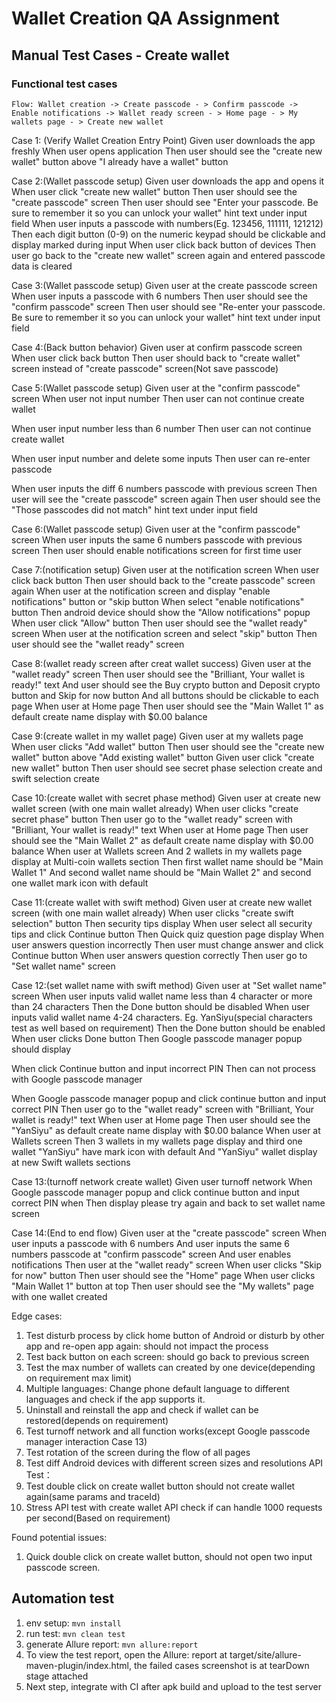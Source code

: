 # Wallet Creation QA Assignment

## Manual Test Cases - Create wallet
### Functional test cases
    Flow: Wallet creation -> Create passcode - > Confirm passcode -> Enable notifications -> Wallet ready screen - > Home page - > My wallets page - > Create new wallet

Case 1: (Verify Wallet Creation Entry Point)
Given user downloads the app freshly
When user opens application
Then user should see the "create new wallet" button above "I already have a wallet" button

Case 2:(Wallet passcode setup)
Given user downloads the app and opens it
When user click "create new wallet" button
Then user should see the "create passcode" screen
Then user should see "Enter your passcode. Be sure to remember it so you can unlock your wallet" hint text under input field
When user inputs a passcode with numbers(Eg. 123456, 111111, 121212)
Then each digit button (0-9) on the numeric keypad should be clickable and display marked during input
When user click back button of devices
Then user go back to the "create new wallet" screen again and entered passcode data is cleared

Case 3:(Wallet passcode setup)
Given user at the create passcode screen
When user inputs a passcode with 6 numbers
Then user should see the "confirm passcode" screen
Then user should see "Re-enter your passcode. Be sure to remember it so you can unlock your wallet" hint text under input field

Case 4:(Back button behavior)
Given user at confirm passcode screen
When user click back button
Then user should back to "create wallet" screen instead of "create passcode" screen(Not save passcode)

Case 5:(Wallet passcode setup)
Given user at the "confirm passcode" screen
When user not input number
Then user can not continue create wallet

When user input number less than 6 number
Then user can not continue create wallet

When user input number and delete some inputs
Then user can re-enter passcode

When user inputs the diff 6 numbers passcode with previous screen
Then user will see the "create passcode" screen again
Then user should see the "Those passcodes did not match" hint text under input field

Case 6:(Wallet passcode setup)
Given user at the "confirm passcode" screen
When user inputs the same 6 numbers passcode with previous screen
Then user should enable notifications screen for first time user 

Case 7:(notification setup)
Given user at the notification screen
When user click back button
Then user should back to the "create passcode" screen again
When user at the notification screen and display "enable notifications" button or "skip button
When select "enable notifications" button
Then android device should show the "Allow notifications" popup
When user click "Allow" button
Then user should see the "wallet ready" screen
When user at the notification screen and select "skip" button
Then user should see the "wallet ready" screen 

Case 8:(wallet ready screen after creat wallet success)
Given user at the "wallet ready" screen
Then user should see the "Brilliant, Your wallet is ready!" text
And user should see the Buy crypto button and Deposit crypto button and Skip for now button
And all buttons should be clickable to each page
When user at Home page
Then user should see the "Main Wallet 1" as default create name display with $0.00 balance

Case 9:(create wallet in my wallet page)
Given user at my wallets page
When user clicks "Add wallet" button
Then user should see the "create new wallet" button above "Add existing wallet" button
Given user click "create new wallet" button
Then user should see secret phase selection create and swift selection create

Case 10:(create wallet with secret phase method)
Given user at create new wallet screen (with one main wallet already)
When user clicks "create secret phase" button
Then user go to the "wallet ready" screen with "Brilliant, Your wallet is ready!" text
When user at Home page
Then user should see the "Main Wallet 2" as default create name display with $0.00 balance
When user at Wallets screen 
And 2 wallets in my wallets page display at Multi-coin wallets section
Then first wallet name should be "Main Wallet 1" 
And second wallet name should be "Main Wallet 2" and second one wallet mark icon with default

Case 11:(create wallet with swift method)
Given user at create new wallet screen (with one main wallet already)
When user clicks "create swift selection" button
Then security tips display
When user select all security tips and click Continue button
Then Quick quiz question page display
When user answers question incorrectly
Then user must change answer and click Continue button
When user answers question correctly
Then user go to "Set wallet name" screen

Case 12:(set wallet name with swift method)
Given user at "Set wallet name" screen
When user inputs valid wallet name less than 4 character or more than 24 characters
Then the Done button should be disabled
When user inputs valid wallet name 4-24 characters. Eg. YanSiyu(special characters test as well based on requirement)
Then the Done button should be enabled
When user clicks Done button
Then Google passcode manager popup should display

When click Continue button and input incorrect PIN
Then can not process with Google passcode manager

When Google passcode manager popup and click continue button and input correct PIN
Then user go to the "wallet ready" screen with "Brilliant, Your wallet is ready!" text
When user at Home page
Then user should see the "YanSiyu" as default create name display with $0.00 balance
When user at Wallets screen
Then 3 wallets in my wallets page display and third one wallet "YanSiyu" have mark icon with default
And "YanSiyu" wallet display at new Swift wallets sections

Case 13:(turnoff network create wallet)
Given user turnoff network
When Google passcode manager popup and click continue button and input correct PIN when
Then display please try again and back to set wallet name screen

Case 14:(End to end flow)
Given user at the "create passcode" screen
When user inputs a passcode with 6 numbers
And user inputs the same 6 numbers passcode at "confirm passcode" screen
And user enables notifications
Then user at the "wallet ready" screen
When user clicks "Skip for now" button
Then user should see the "Home" page
When user clicks "Main Wallet 1" button at top
Then user should see the "My wallets" page with one wallet created


Edge cases:
1. Test disturb process by click home button of Android or disturb by other app and re-open app again: should not impact the process
2. Test back button on each screen: should go back to previous screen
3. Test the max number of wallets can created by one device(depending on requirement max limit)
4. Multiple languages: Change phone default language to different languages and check if the app supports it.
5. Uninstall and reinstall the app and check if wallet can be restored(depends on requirement)
6. Test turnoff network and all function works(except Google passcode manager interaction Case 13) 
7. Test rotation of the screen during the flow of all pages
8. Test diff Android devices with different screen sizes and resolutions
API Test：
1. Test double click on create wallet button should not create wallet again(same params and traceId)
2. Stress API test with create wallet API check if can handle 1000 requests per second(Based on requirement)

Found potential issues:
1. Quick double click on create wallet button, 
   should not open two input passcode screen. 

## Automation test
1. env setup: `mvn install`
2. run test: `mvn clean test`
3. generate Allure report: `mvn allure:report`
4. To view the test report, open the Allure: report at target/site/allure-maven-plugin/index.html, the failed cases screenshot is at tearDown stage attached
5. Next step, integrate with CI after apk build and upload to the test server